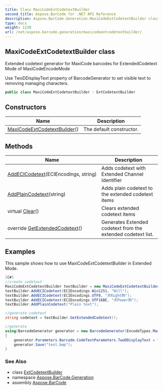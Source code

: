 ```yaml
---
title: Class MaxiCodeExtCodetextBuilder
second_title: Aspose.BarCode for .NET API Reference
description: Aspose.BarCode.Generation.MaxiCodeExtCodetextBuilder class. Extended codetext generator for MaxiCode barcodes for ExtendedCodetext Mode of MaxiCodeEncodeMode
type: docs
weight: 1230
url: /net/aspose.barcode.generation/maxicodeextcodetextbuilder/
---
```

## MaxiCodeExtCodetextBuilder class

Extended codetext generator for MaxiCode barcodes for ExtendedCodetext Mode of MaxiCodeEncodeMode

Use TwoDDisplayText property of BarcodeGenerator to set visible text to removing managing characters.

```csharp
public class MaxiCodeExtCodetextBuilder : ExtCodetextBuilder
```

## Constructors

| Name | Description |
| --- | --- |
| [MaxiCodeExtCodetextBuilder](maxicodeextcodetextbuilder/)() | The default constructor. |

## Methods

| Name | Description |
| --- | --- |
| [AddECICodetext](../../aspose.barcode.generation/extcodetextbuilder/addecicodetext/)(ECIEncodings, string) | Adds codetext with Extended Channel Identifier |
| [AddPlainCodetext](../../aspose.barcode.generation/extcodetextbuilder/addplaincodetext/)(string) | Adds plain codetext to the extended codetext items |
| virtual [Clear](../../aspose.barcode.generation/extcodetextbuilder/clear/)() | Clears extended codetext items |
| override [GetExtendedCodetext](../../aspose.barcode.generation/maxicodeextcodetextbuilder/getextendedcodetext/)() | Generates Extended codetext from the extended codetext list. |

## Examples

This sample shows how to use MaxiCodeExtCodetextBuilder in Extended Mode.

```csharp
[C#]
//create codetext
MaxiCodeExtCodetextBuilder textBuilder = new MaxiCodeExtCodetextBuilder();
textBuilder.AddECICodetext(ECIEncodings.Win1251, "Will");
textBuilder.AddECICodetext(ECIEncodings.UTF8, "犬Right狗");
textBuilder.AddECICodetext(ECIEncodings.UTF16BE, "犬Power狗");
textBuilder.AddPlainCodetext("Plain text");

//generate codetext
string codetext = textBuilder.GetExtendedCodetext();    

//generate
using(BarcodeGenerator generator = new BarcodeGenerator(EncodeTypes.MaxiCode, codetext))
{
    generator.Parameters.Barcode.CodeTextParameters.TwoDDisplayText = "My Text";
	generator.Save("test.bmp");
}
```

### See Also

* class [ExtCodetextBuilder](../extcodetextbuilder/)
* namespace [Aspose.BarCode.Generation](../../aspose.barcode.generation/)
* assembly [Aspose.BarCode](../../)


